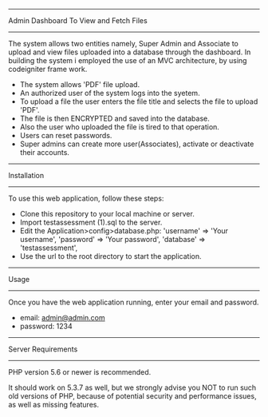 ***************************************
Admin Dashboard To View and Fetch Files
***************************************


The system allows two entities namely, Super Admin and Associate to upload and view files uploaded into a database through the dashboard.
In building the system i employed the use of an MVC architecture, by using codeigniter frame work. 
- The system allows 'PDF' file upload.
- An authorized user of the system logs into the syetem.
- To upload a file the user enters the file title and selects the file to upload 'PDF'.
- The file is then ENCRYPTED and saved into the database.
- Also the user who uploaded the file is tired to that operation.
- Users can reset passwords.
- Super admins can create more user(Associates), activate or deactivate their accounts.

************
Installation
************
To use this web application, follow these steps:
- Clone this repository to your local machine or server.
- Import testassessment (1).sql to the server.
- Edit the Application>config>database.php:
    'username' => 'Your username',
    'password' => 'Your password',
    'database' => 'testassessment',
- Use the url to the root directory to start the application.

*****
Usage
*****

Once you have the web application running, enter your email and password.
- email: admin@admin.com
- password: 1234


*******************
Server Requirements
*******************

PHP version 5.6 or newer is recommended.

It should work on 5.3.7 as well, but we strongly advise you NOT to run
such old versions of PHP, because of potential security and performance
issues, as well as missing features.